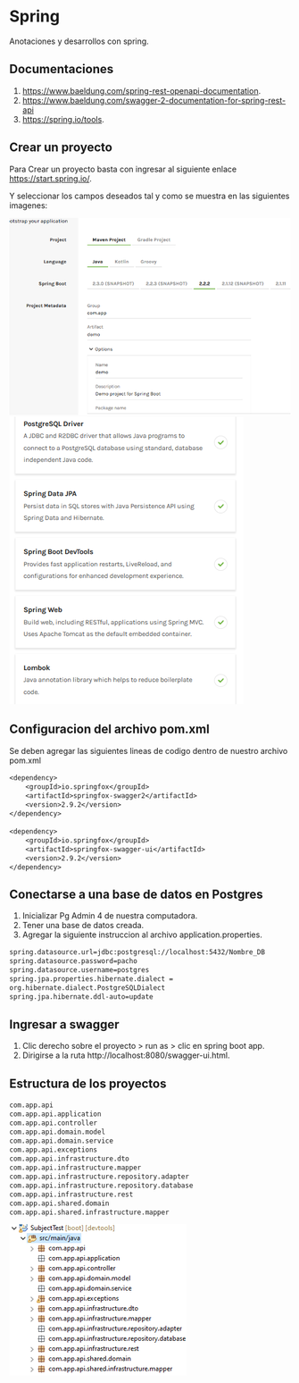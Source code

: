 # Spring
Anotaciones y desarrollos con spring.

## Documentaciones

1. https://www.baeldung.com/spring-rest-openapi-documentation.
2. https://www.baeldung.com/swagger-2-documentation-for-spring-rest-api
3. https://spring.io/tools.

## Crear un proyecto

Para Crear un proyecto basta con ingresar al siguiente enlace https://start.spring.io/.

Y seleccionar los campos deseados tal y como se muestra en las siguientes imagenes:

![Imagen 1](./screenshot/Screenshot_1.png)
![Imagen 2](./screenshot/Screenshot_6.png)

## Configuracion del archivo pom.xml

Se deben agregar las siguientes lineas de codigo dentro de nuestro archivo pom.xml

```
<dependency>
    <groupId>io.springfox</groupId>
    <artifactId>springfox-swagger2</artifactId>
    <version>2.9.2</version>
</dependency>

<dependency>
    <groupId>io.springfox</groupId>
    <artifactId>springfox-swagger-ui</artifactId>
    <version>2.9.2</version>
</dependency>
```

## Conectarse a una base de datos en Postgres

1. Inicializar Pg Admin 4 de nuestra computadora.
2. Tener una base de datos creada.
3. Agregar la siguiente instruccion al archivo application.properties.

```
spring.datasource.url=jdbc:postgresql://localhost:5432/Nombre_DB
spring.datasource.password=pacho
spring.datasource.username=postgres
spring.jpa.properties.hibernate.dialect = org.hibernate.dialect.PostgreSQLDialect
spring.jpa.hibernate.ddl-auto=update
```

## Ingresar a swagger

1. Clic derecho sobre el proyecto > run as > clic en spring boot app.
2. Dirigirse a la ruta http://localhost:8080/swagger-ui.html.

## Estructura de los proyectos

```
com.app.api
com.app.api.application
com.app.api.controller
com.app.api.domain.model
com.app.api.domain.service
com.app.api.exceptions
com.app.api.infrastructure.dto
com.app.api.infrastructure.mapper
com.app.api.infrastructure.repository.adapter
com.app.api.infrastructure.repository.database
com.app.api.infrastructure.rest
com.app.api.shared.domain
com.app.api.shared.infrastructure.mapper
```

![Imagen 3](./screenshot/Screenshot_2.png)